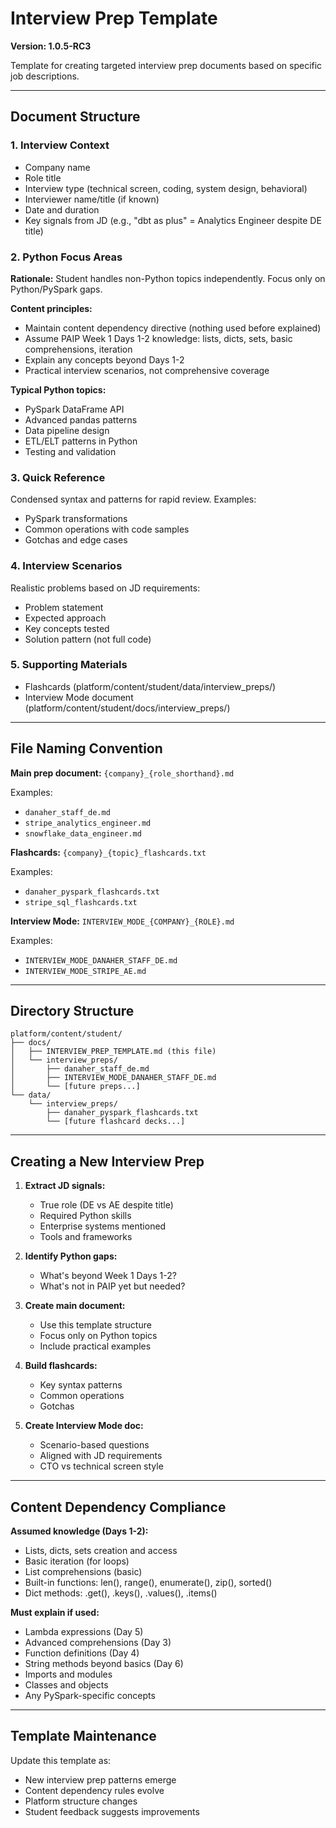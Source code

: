 # Interview Prep Template
**Version: 1.0.5-RC3**

Template for creating targeted interview prep documents based on specific job descriptions.

---

## Document Structure

### 1. Interview Context
- Company name
- Role title
- Interview type (technical screen, coding, system design, behavioral)
- Interviewer name/title (if known)
- Date and duration
- Key signals from JD (e.g., "dbt as plus" = Analytics Engineer despite DE title)

### 2. Python Focus Areas
**Rationale:** Student handles non-Python topics independently. Focus only on Python/PySpark gaps.

**Content principles:**
- Maintain content dependency directive (nothing used before explained)
- Assume PAIP Week 1 Days 1-2 knowledge: lists, dicts, sets, basic comprehensions, iteration
- Explain any concepts beyond Days 1-2
- Practical interview scenarios, not comprehensive coverage

**Typical Python topics:**
- PySpark DataFrame API
- Advanced pandas patterns
- Data pipeline design
- ETL/ELT patterns in Python
- Testing and validation

### 3. Quick Reference
Condensed syntax and patterns for rapid review. Examples:
- PySpark transformations
- Common operations with code samples
- Gotchas and edge cases

### 4. Interview Scenarios
Realistic problems based on JD requirements:
- Problem statement
- Expected approach
- Key concepts tested
- Solution pattern (not full code)

### 5. Supporting Materials
- Flashcards (platform/content/student/data/interview_preps/)
- Interview Mode document (platform/content/student/docs/interview_preps/)

---

## File Naming Convention

**Main prep document:**
`{company}_{role_shorthand}.md`

Examples:
- `danaher_staff_de.md`
- `stripe_analytics_engineer.md`
- `snowflake_data_engineer.md`

**Flashcards:**
`{company}_{topic}_flashcards.txt`

Examples:
- `danaher_pyspark_flashcards.txt`
- `stripe_sql_flashcards.txt`

**Interview Mode:**
`INTERVIEW_MODE_{COMPANY}_{ROLE}.md`

Examples:
- `INTERVIEW_MODE_DANAHER_STAFF_DE.md`
- `INTERVIEW_MODE_STRIPE_AE.md`

---

## Directory Structure

```
platform/content/student/
├── docs/
│   ├── INTERVIEW_PREP_TEMPLATE.md (this file)
│   └── interview_preps/
│       ├── danaher_staff_de.md
│       ├── INTERVIEW_MODE_DANAHER_STAFF_DE.md
│       └── [future preps...]
└── data/
    └── interview_preps/
        ├── danaher_pyspark_flashcards.txt
        └── [future flashcard decks...]
```

---

## Creating a New Interview Prep

1. **Extract JD signals:**
   - True role (DE vs AE despite title)
   - Required Python skills
   - Enterprise systems mentioned
   - Tools and frameworks

2. **Identify Python gaps:**
   - What's beyond Week 1 Days 1-2?
   - What's not in PAIP yet but needed?

3. **Create main document:**
   - Use this template structure
   - Focus only on Python topics
   - Include practical examples

4. **Build flashcards:**
   - Key syntax patterns
   - Common operations
   - Gotchas

5. **Create Interview Mode doc:**
   - Scenario-based questions
   - Aligned with JD requirements
   - CTO vs technical screen style

---

## Content Dependency Compliance

**Assumed knowledge (Days 1-2):**
- Lists, dicts, sets creation and access
- Basic iteration (for loops)
- List comprehensions (basic)
- Built-in functions: len(), range(), enumerate(), zip(), sorted()
- Dict methods: .get(), .keys(), .values(), .items()

**Must explain if used:**
- Lambda expressions (Day 5)
- Advanced comprehensions (Day 3)
- Function definitions (Day 4)
- String methods beyond basics (Day 6)
- Imports and modules
- Classes and objects
- Any PySpark-specific concepts

---

## Template Maintenance

Update this template as:
- New interview prep patterns emerge
- Content dependency rules evolve
- Platform structure changes
- Student feedback suggests improvements
